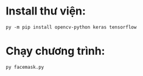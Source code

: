 # Install thư viện: 
```
py -m pip install opencv-python keras tensorflow 
```
# Chạy chương trình: 
```
py facemask.py
```